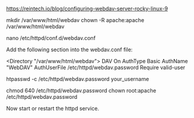 https://reintech.io/blog/configuring-webdav-server-rocky-linux-9

mkdir /var/www/html/webdav
chown -R apache:apache /var/www/html/webdav

nano /etc/httpd/conf.d/webdav.conf

Add the following section into the webdav.conf file:

  <Directory "/var/www/html/webdav">
    DAV On
    AuthType Basic
    AuthName "WebDAV"
    AuthUserFile /etc/httpd/webdav.password
    Require valid-user
  </Directory>

htpasswd -c /etc/httpd/webdav.password your_username

chmod 640 /etc/httpd/webdav.password
chown root:apache /etc/httpd/webdav.password

Now start or restart the httpd service.
